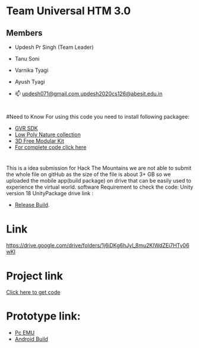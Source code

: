 # Team Universal HTM 3.0
## Members
- Updesh Pr Singh (Team Leader)
- Tanu Soni
- Varnika Tyagi
- Ayush Tyagi

- 📫 updesh071@gmail.com,updesh2020cs126@abesit.edu.in
#
#
#Need to Know
For using this code you need to install following packagee:
- [GVR SDK](https://github.com/googlevr/gvr-unity-sdk/releases)
- [Low Poly Nature collection](https://assetstore.unity.com/packages/3d/environments/landscapes/low-poly-simple-nature-pack-162153)
- [3D Free Modular Kit](https://assetstore.unity.com/packages/3d/environments/3d-free-modular-kit-85732)
- [For complete code click here](https://drive.google.com/drive/folders/1HHfjVsKoDJRPRjVetzxMUnduNuX-gQ__)
#
This is a idea submission for Hack The Mountains
we are not able to submit the whole file on gitHub as the size of the file is about 3+ GB so we uploaded the mobile app(build package) on drive that can be easily used to experience the virtual world.
software Requirement to check the code: Unity version 18
UnityPackage  drive link :
- [Release Build](https://drive.google.com/file/d/1UfETrQP_l9yWXxfQMpNoqfG-ywia1eF2/view?usp=sharing).
# Link 
https://drive.google.com/drive/folders/1j6iDKg6hJyl_8mu2KIWdZEi7HTy06wKI
# Project link
[Click here to get code](https://drive.google.com/drive/folders/1HHfjVsKoDJRPRjVetzxMUnduNuX-gQ__)

# Prototype link:
- [Pc EMU](https://drive.google.com/file/d/1UfETrQP_l9yWXxfQMpNoqfG-ywia1eF2/view?usp=sharing)
- [Android Build](https://drive.google.com/file/d/1UfETrQP_l9yWXxfQMpNoqfG-ywia1eF2/view?usp=sharing)


